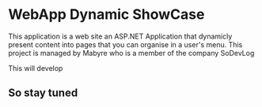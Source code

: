 # WebApp Dynamic ShowCase
This application is a web site an ASP.NET Application that dynamicly present content into pages that you can organise in a user's menu.
This project is managed by Mabyre who is a member of the company SoDevLog

This will develop
## So stay tuned
